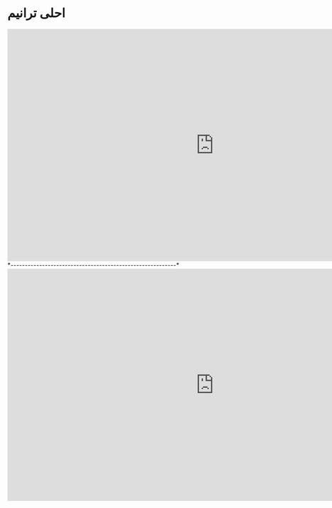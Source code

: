 <html>
    <h1> احلى ترانيم </h1>
<iframe width="930" height="523" src="https://www.youtube.com/embed/Yj07ir4cvo4" title="ترنيمة ما أحلى أن نجتمع معاً مع الكلمات" frameborder="0" allow="accelerometer; autoplay; clipboard-write; encrypted-media; gyroscope; picture-in-picture; web-share" allowfullscreen></iframe>
*----------------------------------------------------------*
<iframe width="930" height="523" src="https://www.youtube.com/embed/Yj07ir4cvo4" title="ترنيمة ما أحلى أن نجتمع معاً مع الكلمات" frameborder="0" allow="accelerometer; autoplay; clipboard-write; encrypted-media; gyroscope; picture-in-picture; web-share" allowfullscreen></iframe>
</html>
